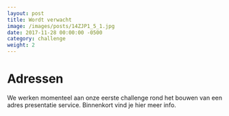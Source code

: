 ```yaml
---
layout: post                        
title: Wordt verwacht
image: /images/posts/14ZJP1_5_1.jpg
date: 2017-11-28 00:00:00 -0500
category: challenge
weight: 2
---
```


# Adressen

We werken momenteel aan onze eerste challenge rond het bouwen van een adres presentatie service. Binnenkort vind je hier meer info.




 
